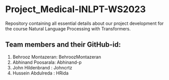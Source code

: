 # Project_Medical-INLPT-WS2023
Repository containing all essential details about our project development for the course Natural Language Processing with Transformers.

## Team members and their GitHub-id:

1. Behrooz Montazeran: BehroozMontazeran
2. Abhinand Poosarala: Abhinand-p
3. John Hildenbrand  : Johncrtz
4. Hussein Abdulreda : HRida
